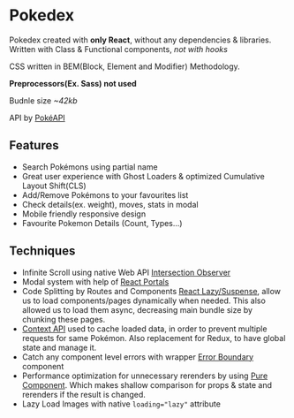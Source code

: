 # Pokedex
Pokedex created with **only React**, without any dependencies & libraries. Written with Class & Functional components, _not with hooks_

CSS written in BEM(Block, Element and Modifier) Methodology. 

**Preprocessors(Ex. Sass) not used**

Budnle size *~42kb*

API by [PokéAPI](http://pokeapi.co/) 

## Features
* Search Pokémons using partial name
* Great user experience with Ghost Loaders & optimized Cumulative Layout Shift(CLS)
* Add/Remove Pokémons to your favourites list
* Check details(ex. weight), moves, stats in modal
* Mobile friendly responsive design
* Favourite Pokemon Details (Count, Types...)

## Techniques
* Infinite Scroll using native Web API [Intersection Observer](https://developer.mozilla.org/en-US/docs/Web/API/Intersection_Observer_API)
* Modal system with help of [React Portals](https://reactjs.org/docs/portals.html)
* Code Splitting by Routes and Components [React Lazy/Suspense](https://reactjs.org/docs/code-splitting.html), allow us to load components/pages dynamically when needed. This also allowed us to load them async, decreasing main bundle size by chunking these pages.
* [Context API](https://reactjs.org/docs/context.html) used to cache loaded data, in order to prevent multiple requests for same Pokémon. Also replacement for Redux, to have global state and manage it.
* Catch any component level errors with wrapper [Error Boundary](https://reactjs.org/docs/error-boundaries.html) component
* Performance optimization for unnecessary rerenders by using [Pure Component](https://reactjs.org/docs/react-api.html#reactpurecomponent). Which makes shallow comparison for props & state and rerenders if the result is changed.
* Lazy Load Images with native `loading="lazy"` attribute
